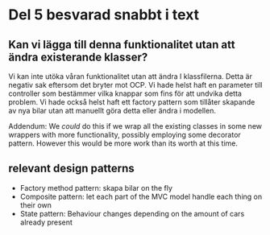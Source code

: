 # Del 5 besvarad snabbt i text

## Kan vi lägga till denna funktionalitet utan att ändra existerande klasser?

Vi kan inte utöka våran funktionalitet utan att ändra I klassfilerna.
Detta är negativ sak eftersom det bryter mot OCP.
Vi hade helst haft en parameter till controller som bestämmer vilka knappar som fins för att undvika detta problem.
Vi hade också helst haft ett factory pattern som tillåter skapande av nya bilar utan att manuellt göra detta eller ändra i modellen.

Addendum: We *could* do this if we wrap all the existing classes in some new wrappers with more functionality,
possibly employing some decorator pattern. However this would be more work than its worth at this time.

## relevant design patterns

- Factory method pattern: skapa bilar on the fly
- Composite pattern: let each part of the MVC model handle each thing on their own
- State pattern: Behaviour changes depending on the amount of cars already present